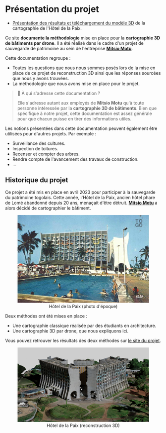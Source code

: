 # Présentation du projet

- [Présentation des résultats et téléchargement du modèle 3D](https://mitsio-motu-data.github.io/HDP-Cartography-Website/) de la cartographie de l'Hôtel de la Paix.

Ce site **documente la méthodologie** mise en place pour la **cartographie 3D de bâtiments par drone**.
Il a été réalisé dans le cadre d'un projet de sauvegarde de patrimoine au sein de l'entreprise **[Mitsio Motu](./mm.md)**.

Cette documentation regroupe :

- Toutes les questions que nous nous sommes posés lors de la mise en place de ce projet de reconstruction 3D ainsi que les réponses sourcées que nous y avons trouvées.
- La méthodologie que nous avons mise en place pour le projet.

> 🤔 À qui s'adresse cette documentation ?
>
> Elle s'adresse autant aux employés de **Mitsio Motu** qu'à toute personne intéressée par la **cartographie 3D de bâtiments**.
> Bien que spécifique à notre projet, cette documentation est assez générale pour que chacun puisse en tirer des informations utiles.

Les notions présentées dans cette documentation peuvent également être utilisées pour d'autres projets. Par exemple :

- Surveillance des cultures.
- Inspection de toitures.
- Recenser et compter des arbres.
- Rendre compte de l'avancement des travaux de construction.
- ...

## Historique du projet

Ce projet a été mis en place en avril 2023 pour participer à la sauvegarde du patrimoine togolais. Cette année, l'Hôtel de la Paix, ancien hôtel phare de Lomé abandonné depuis 20 ans, menaçait d'être détruit. **[Mitsio Motu](https://www.mitsiomotu.com/)** a alors décidé de cartographier le bâtiment.

<figure align=center>
    <img src="hdp_original_picture.jpg" width=650/>
    <figcaption>Hôtel de la Paix (photo d'époque)</figcaption>
</figure>

Deux méthodes ont été mises en place :

- Une cartographie classique réalisée par des étudiants en architecture.
- Une cartographie 3D par drone, que nous expliquons ici.

Vous pouvez retrouver les résultats des deux méthodes sur [le site du projet](https://mitsio-motu-data.github.io/fipa/).

<figure align=center>
    <img src="hdp_3d_reconstruction.jpg" width=650/>
    <figcaption>Hôtel de la Paix (reconstruction 3D)</figcaption>
</figure>
